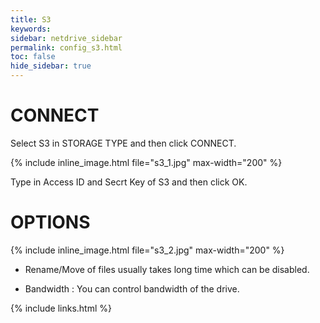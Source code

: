 ```yaml
---
title: S3
keywords:
sidebar: netdrive_sidebar
permalink: config_s3.html
toc: false
hide_sidebar: true
---
```


# CONNECT

Select S3 in STORAGE TYPE and then click CONNECT.

{% include inline_image.html file="s3_1.jpg" max-width="200" %}

Type in Access ID and Secrt Key of S3 and then click OK.

# OPTIONS

{% include inline_image.html file="s3_2.jpg" max-width="200" %}

- Rename/Move of files usually takes long time which can be disabled.

- Bandwidth : You can control bandwidth of the drive.

{% include links.html %}
